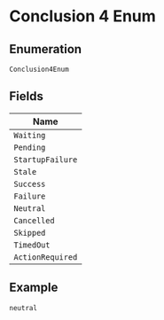 
# Conclusion 4 Enum

## Enumeration

`Conclusion4Enum`

## Fields

| Name |
|  --- |
| `Waiting` |
| `Pending` |
| `StartupFailure` |
| `Stale` |
| `Success` |
| `Failure` |
| `Neutral` |
| `Cancelled` |
| `Skipped` |
| `TimedOut` |
| `ActionRequired` |

## Example

```
neutral
```

